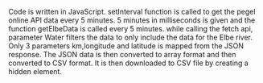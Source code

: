Code is written in JavaScript.
setInterval function is called to get the pegel online API data every 5 minutes.
5 minutes in milliseconds is given and the function getElbeData is called every 5 minutes.
while calling the fetch api, parameter Water filters the data to only include the data for the Elbe river.
Only 3 parameters km,longitude and latitude is mapped from the JSON response.
The JSON data is then converted to array format and then converted to CSV format.
It is then downloaded to CSV file by creating a hidden element.
